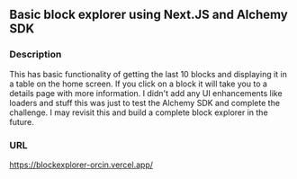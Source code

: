 ## Basic block explorer using Next.JS and Alchemy SDK

### Description

This has basic functionality of getting the last 10 blocks and displaying it in a table on the home screen. If you click on a block it will take you to a details page with more information.
I didn't add any UI enhancements like loaders and stuff this was just to test the Alchemy SDK and complete the challenge. I may revisit this and build a complete block explorer in the future.

### URL

https://blockexplorer-orcin.vercel.app/
